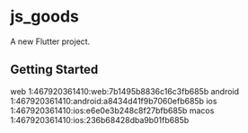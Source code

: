 # js_goods

A new Flutter project.

## Getting Started 

web       1:467920361410:web:7b1495b8836c16c3fb685b
android   1:467920361410:android:a8434d41f9b7060efb685b
ios       1:467920361410:ios:e6e0e3b248c8f27bfb685b
macos     1:467920361410:ios:236b68428dba9b01fb685b
